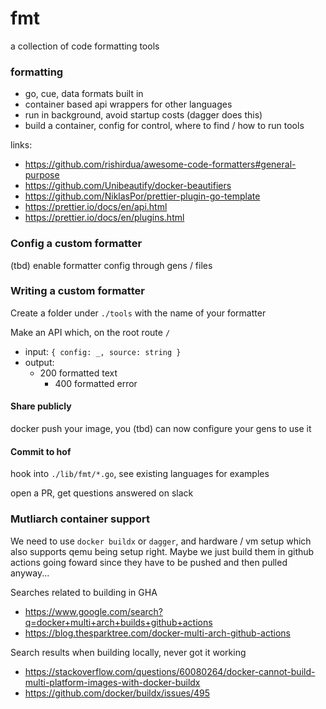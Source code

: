 # fmt

a collection of code formatting tools

### formatting

- go, cue, data formats built in
- container based api wrappers for other languages
- run in background, avoid startup costs (dagger does this)
- build a container, config for control, where to find / how to run tools

links:

- https://github.com/rishirdua/awesome-code-formatters#general-purpose
- https://github.com/Unibeautify/docker-beautifiers
- https://github.com/NiklasPor/prettier-plugin-go-template
- https://prettier.io/docs/en/api.html
- https://prettier.io/docs/en/plugins.html


### Config a custom formatter

(tbd) enable formatter config through gens / files

### Writing a custom formatter

Create a folder under `./tools` with the name of your formatter

Make an API which, on the root route `/`

- input: `{ config: _, source: string }`
- output:
  - 200 formatted text
	- 400 formatted error

#### Share publicly

docker push your image, you (tbd) can now configure your gens to use it

#### Commit to hof

hook into `./lib/fmt/*.go`, see existing languages for examples

open a PR, get questions answered on slack


### Mutliarch container support

We need to use `docker buildx` or `dagger`, and hardware / vm setup 
which also supports qemu being setup right.
Maybe we just build them in github actions going foward since they
have to be pushed and then pulled anyway...

Searches related to building in GHA

- https://www.google.com/search?q=docker+multi+arch+builds+github+actions
- https://blog.thesparktree.com/docker-multi-arch-github-actions

Search results when building locally, never got it working

- https://stackoverflow.com/questions/60080264/docker-cannot-build-multi-platform-images-with-docker-buildx
- https://github.com/docker/buildx/issues/495

